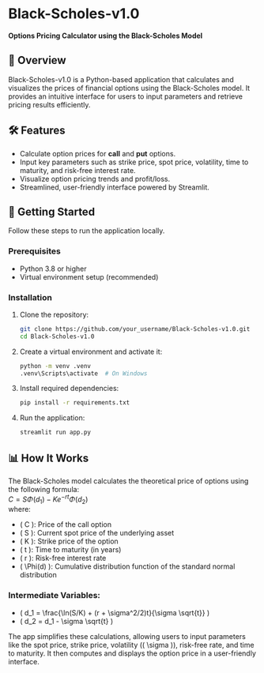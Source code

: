 # Black-Scholes-v1.0  
**Options Pricing Calculator using the Black-Scholes Model**

## 📜 Overview  
Black-Scholes-v1.0 is a Python-based application that calculates and visualizes the prices of financial options using the Black-Scholes model. It provides an intuitive interface for users to input parameters and retrieve pricing results efficiently.

## 🛠 Features  
- Calculate option prices for **call** and **put** options.  
- Input key parameters such as strike price, spot price, volatility, time to maturity, and risk-free interest rate.  
- Visualize option pricing trends and profit/loss.  
- Streamlined, user-friendly interface powered by Streamlit.  

## 🚀 Getting Started  
Follow these steps to run the application locally.

### Prerequisites  
- Python 3.8 or higher  
- Virtual environment setup (recommended)

### Installation  
1. Clone the repository:  
    ```bash
    git clone https://github.com/your_username/Black-Scholes-v1.0.git
    cd Black-Scholes-v1.0

2. Create a virtual environment and activate it:
    ```bash
    python -m venv .venv
    .venv\Scripts\activate  # On Windows

3. Install required dependencies:
    ```bash
    pip install -r requirements.txt

4. Run the application:
    ```bash
    streamlit run app.py
    
## 📊 How It Works  
The Black-Scholes model calculates the theoretical price of options using the following formula:  
$C = S\Phi(d_1) - Ke^{-rt}\Phi(d_2)$  
where:  
- \( C \): Price of the call option  
- \( S \): Current spot price of the underlying asset  
- \( K \): Strike price of the option  
- \( t \): Time to maturity (in years)  
- \( r \): Risk-free interest rate  
- \( \Phi(d) \): Cumulative distribution function of the standard normal distribution  

### Intermediate Variables:
- \( d_1 = \frac{\ln(S/K) + (r + \sigma^2/2)t}{\sigma \sqrt{t}} \)  
- \( d_2 = d_1 - \sigma \sqrt{t} \)  

The app simplifies these calculations, allowing users to input parameters like the spot price, strike price, volatility (\( \sigma \)), risk-free rate, and time to maturity. It then computes and displays the option price in a user-friendly interface.
